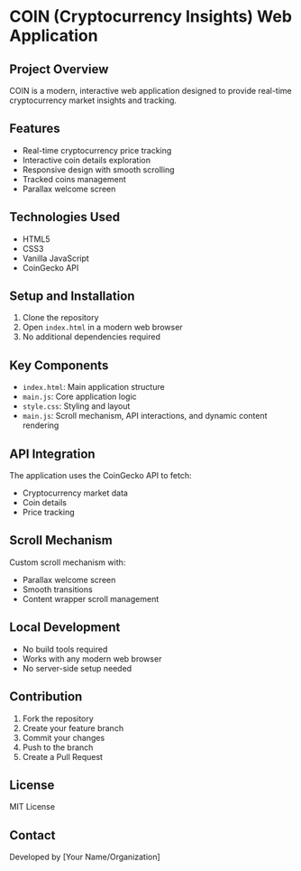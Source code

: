 # COIN (Cryptocurrency Insights) Web Application

## Project Overview
COIN is a modern, interactive web application designed to provide real-time cryptocurrency market insights and tracking.

## Features
- Real-time cryptocurrency price tracking
- Interactive coin details exploration
- Responsive design with smooth scrolling
- Tracked coins management
- Parallax welcome screen

## Technologies Used
- HTML5
- CSS3
- Vanilla JavaScript
- CoinGecko API

## Setup and Installation
1. Clone the repository
2. Open `index.html` in a modern web browser
3. No additional dependencies required

## Key Components
- `index.html`: Main application structure
- `main.js`: Core application logic
- `style.css`: Styling and layout
- `main.js`: Scroll mechanism, API interactions, and dynamic content rendering

## API Integration
The application uses the CoinGecko API to fetch:
- Cryptocurrency market data
- Coin details
- Price tracking

## Scroll Mechanism
Custom scroll mechanism with:
- Parallax welcome screen
- Smooth transitions
- Content wrapper scroll management

## Local Development
- No build tools required
- Works with any modern web browser
- No server-side setup needed

## Contribution
1. Fork the repository
2. Create your feature branch
3. Commit your changes
4. Push to the branch
5. Create a Pull Request

## License
MIT License

## Contact
Developed by [Your Name/Organization]
